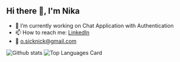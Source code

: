 ## Hi there 👋, I'm Nika

- 🔭 I’m currently working on Chat Application with Authentication
- 📫 How to reach me: [LinkedIn](https://www.linkedin.com/in/nika-khachiashvili/)
- :email: o.sicknick@gmail.com


![Github stats](https://github-readme-stats.vercel.app/api?username=xnick7x&theme=highcontrast&show_icons=true&count_private=true)
![Top Languages Card](https://github-readme-stats.vercel.app/api/top-langs/?username=xnick7x&layout=compact)
 
